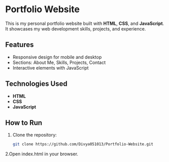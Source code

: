# Portfolio Website

This is my personal portfolio website built with **HTML**, **CSS**, and **JavaScript**. It showcases my web development skills, projects, and experience.

## Features

- Responsive design for mobile and desktop
- Sections: About Me, Skills, Projects, Contact
- Interactive elements with JavaScript

## Technologies Used

- **HTML**
- **CSS**
- **JavaScript**

## How to Run

1. Clone the repository:
   ```bash
   git clone https://github.com/Divya051013/Portfolio-Website.git
2.Open index.html in your browser.
